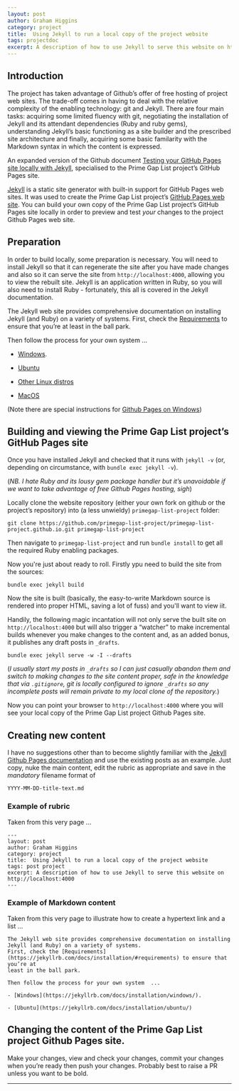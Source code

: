```yaml
---
layout: post
author: Graham Higgins
category: project
title:  Using Jekyll to run a local copy of the project website
tags: projectdoc
excerpt: A description of how to use Jekyll to serve this website on http://localhost:4000 
---
```


## Introduction

The project has taken advantage of Github’s offer of free hosting of project web sites. The trade-off comes in having to deal with the relative complexity of the enabling technology: git and Jekyll. There are four main tasks: acquiring some limited fluency with git, negotiating the installation of Jekyll and its attendant dependencies (Ruby and ruby gems), understanding Jekyll’s basic functioning as a site builder and the prescribed site architecture and finally, acquiring some basic familarity with the Markdown syntax in which the content is expressed.

An expanded version of the Github document [Testing your GitHub Pages site locally with Jekyll](https://help.github.com/en/github/working-with-github-pages/testing-your-github-pages-site-locally-with-jekyll), specialised to the Prime Gap List project’s GitHub Pages site.

[Jekyll](https://jekyllrb.com) is a static site generator with built-in support for GitHub Pages web sites. It was used to create the Prime Gap List project’s [GitHub Pages web site](https://primegap-list-project.github.io/). You can build your own copy of the Prime Gap List project’s GitHub Pages site locally in order to preview and test _your_ changes to the project Github Pages web site.

## Preparation

In order to build locally, some preparation is necessary. You will need to install Jekyll so that it can regenerate the site after you have made changes and also so it can serve the site from `http://localhost:4000`, allowing you to view the rebuilt site. Jekyll is an application written in Ruby, so you will also need to install Ruby - fortunately, this all is covered in the Jekyll documentation.

The Jekyll web site provides comprehensive documentation on installing Jekyll (and Ruby) on a variety of systems. First, check the [Requirements](https://jekyllrb.com/docs/installation/#requirements) to ensure that you’re at least in the ball park.

Then follow the process for your own system  ...

- [Windows](https://jekyllrb.com/docs/installation/windows/).

- [Ubuntu](https://jekyllrb.com/docs/installation/ubuntu/)

- [Other Linux distros](https://jekyllrb.com/docs/installation/other-linux)

- [MacOS](https://jekyllrb.com/docs/installation/macos/)

(Note there are special instructions for [Github Pages on Windows](https://jekyllrb.com/docs/github-pages/))

## Building and viewing the Prime Gap List project’s GitHub Pages site

Once you have installed Jekyll and checked that it runs with `jekyll -v` (or, depending on circumstance, with `bundle exec jekyll -v`).

(_NB. I hate Ruby and its lousy gem package handler but it’s unavoidable if we want to take advantage of free Github Pages hosting, sigh_)

Locally clone the website repository (either your own fork on github or the project’s repository) into (a less unwieldy) `primegap-list-project` folder:

    git clone https://github.com/primegap-list-project/primegap-list-project.github.io.git primegap-list-project 

Then navigate to `primegap-list-project` and run `bundle install` to get all the required Ruby enabling packages.

Now you're just about ready to roll. Firstly ypu need to build the site from the sources:

    bundle exec jekyll build

Now the site is built (basically, the easy-to-write Markdown source is rendered into proper HTML, saving a lot of fuss) and you'll want to view iit.

Handily, the following magic incantation will not only serve the built site on `http://localhost:4000` but will also trigger a “watcher” to make incremental builds whenever you make changes to the content and, as an added bonus, it publishes any draft posts in `_drafts`.

    bundle exec jekyll serve -w -I --drafts

(_I usually start my posts in `_drafts` so I can just casually abandon them and switch to making changes to the site content proper, safe in the knowledge that via `.gitignore`, git is locally configured to ignore `_drafts` so any incomplete posts will remain private to my local clone of the repository._)

Now you can point your browser to `http://localhost:4000` where you will see your local copy of the Prime Gap List project Github Pages site.

## Creating new content

I have no suggestions other than to become slightly familiar with the [Jekyll Github Pages documentation](https://jekyllrb.com/docs/github-pages/) and use the existing posts as an example. Just copy, nuke the main content, edit the rubric as appropriate and save in the _mandatory_ filename format of

    YYYY-MM-DD-title-text.md


### Example of rubric

Taken from this very page ...

    ---
    layout: post
    author: Graham Higgins
    category: project
    title:  Using Jekyll to run a local copy of the project website
    tags: post project
    excerpt: A description of how to use Jekyll to serve this website on http://localhost:4000 
    ---

### Example of Markdown content

Taken from this very page to illustrate how to create a hypertext link and a list ...

    The Jekyll web site provides comprehensive documentation on installing Jekyll (and Ruby) on a variety of systems.
    First, check the [Requirements](https://jekyllrb.com/docs/installation/#requirements) to ensure that you’re at
    least in the ball park.

    Then follow the process for your own system  ...

    - [Windows](https://jekyllrb.com/docs/installation/windows/).

    - [Ubuntu](https://jekyllrb.com/docs/installation/ubuntu/)


## Changing the content of the Prime Gap List project Github Pages site.

Make your changes, view and check your changes, commit your changes when you’re ready then push your changes. Probably best to raise a PR unless you want to be bold.


---